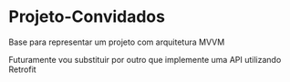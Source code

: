 # Projeto-Convidados
 Base para representar um projeto com arquitetura MVVM

 Futuramente vou substituir por outro que implemente uma API utilizando Retrofit

